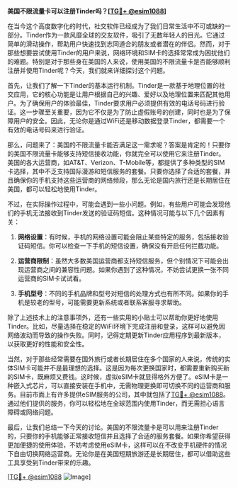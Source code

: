 **美国不限流量卡可以注册Tinder吗？[[TG💪+ @esim1088](https://t.me/s/esim1088)]**

在当今这个高度数字化的时代，社交软件已经成为了我们日常生活中不可或缺的一部分。Tinder作为一款风靡全球的交友软件，吸引了无数年轻人的目光。它通过简单的滑动操作，帮助用户快速找到志同道合的朋友或者潜在的伴侣。然而，对于那些想要尝试使用Tinder的用户来说，网络环境和SIM卡的选择常常成为困扰他们的难题。特别是对于那些身在美国的人来说，使用美国的不限流量卡是否能够顺利注册并使用Tinder呢？今天，我们就来详细探讨这个问题。

首先，让我们了解一下Tinder的基本运行机制。Tinder是一款基于地理位置的社交应用，它的核心功能是让用户根据自己的兴趣、爱好以及地理位置来匹配其他用户。为了确保用户的体验最佳，Tinder要求用户必须提供有效的电话号码进行验证。这一步骤至关重要，因为它不仅是为了防止虚假账号的创建，同时也是为了保障用户的安全。因此，无论你是通过WiFi还是移动数据登录Tinder，都需要一个有效的电话号码来进行验证。

那么，问题来了：美国的不限流量卡能否满足这一需求呢？答案是肯定的！只要你的美国不限流量卡能够支持短信接收功能，你就完全可以使用它来注册Tinder。美国的各大运营商，如AT&T、Verizon、T-Mobile等，都提供了多种类型的SIM卡选择，其中不乏支持国际漫游和短信服务的套餐。只要你选择了合适的套餐，并且确保你的手机支持这些运营商的网络频段，那么无论是国内旅行还是长期居住在美国，都可以轻松地使用Tinder。

不过，在实际操作过程中，可能会遇到一些小问题。例如，有些用户可能会发现他们的手机无法接收到Tinder发送的验证码短信。这种情况可能与以下几个因素有关：

1. **网络设置**：有时候，手机的网络设置可能会阻止某些特定的服务，包括接收验证码短信。你可以检查一下手机的短信设置，确保没有开启任何拦截功能。
   
2. **运营商限制**：虽然大多数美国运营商都支持短信服务，但个别情况下可能会出现运营商之间的兼容性问题。如果你遇到了这种情况，不妨尝试更换一张不同运营商的SIM卡试试看。

3. **手机型号**：不同的手机品牌和型号对短信的处理方式也有所不同。如果你的手机是较老的型号，可能需要更新系统或者联系客服寻求帮助。

除了上述技术上的注意事项外，还有一些实用的小贴士可以帮助你更好地使用Tinder。比如，尽量选择在稳定的WiFi环境下完成注册和登录，这样可以避免因网络波动而导致的操作失败。同时，记得定期更新Tinder应用程序到最新版本，以获取更好的性能和安全性。

当然，对于那些经常需要在国外旅行或者长期居住在多个国家的人来说，传统的实体SIM卡可能并不是最理想的选择。这是因为每次更换国家时，都需要重新购买新的SIM卡，既麻烦又费钱。这时候，虚拟eSIM卡就显得格外方便了。eSIM卡是一种嵌入式芯片，可以直接安装在手机中，无需物理更换即可切换不同的运营商和服务。目前市面上有许多提供eSIM服务的公司，其中就包括了[TG💪+ @esim1088](https://t.me/s/esim1088)。通过他们提供的服务，你可以轻松地在全球范围内使用Tinder，而无需担心语言障碍或网络问题。

最后，让我们总结一下今天的讨论。美国的不限流量卡是可以用来注册Tinder的，只要你的手机能够正常接收短信并且选择了合适的服务套餐。如果你希望获得更加便捷的使用体验，不妨考虑使用eSIM卡，这样可以在不改变手机硬件的情况下自由切换网络运营商。无论你是在美国短期旅游还是长期居住，都可以借助这些工具享受到Tinder带来的乐趣。

[[TG💪+ @esim1088](https://t.me/s/esim1088) ![Image](https://i.postimg.cc/4NQfJmqS/Snipaste-2025-05-13-00-14-12.png)]